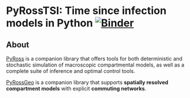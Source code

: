 # PyRossTSI: Time since infection models in Python  [![Binder](https://mybinder.org/badge.svg)](https://mybinder.org/v2/gh/rajeshrinet/pyrosstsi/master?filepath=examples)  



## About


[PyRoss](https://github.com/rajeshrinet/pyross) is a companion library that offers tools for both deterministic and stochastic simulation of macroscopic compartmental models, as well as a complete
suite of inference and optimal control tools.


[PyRossGeo](https://github.com/lukastk/PyRossGeo) is a companion library that supports **spatially resolved compartment models** with explicit **commuting networks**.


